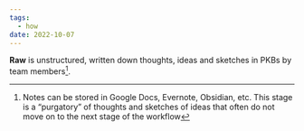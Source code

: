 ```yaml
---
tags:
  - how
date: 2022-10-07
---
```


**Raw** is unstructured, written down thoughts, ideas and sketches in PKBs by team members[^202210072158-1].

[^202210072158-1]: Notes can be stored in Google Docs, Evernote, Obsidian, etc. This stage is a “purgatory” of thoughts and sketches of ideas that often do not move on to the next stage of the workflow
